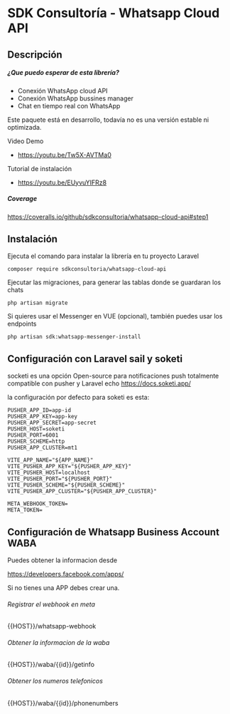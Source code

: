 SDK Consultoría - Whatsapp Cloud API
====

Descripción
------------
##### ¿Que puedo esperar de esta librería?
- Conexión WhatsApp cloud API
- Conexión WhatsApp bussines manager
- Chat en tiempo real con WhatsApp

Este paquete está en desarrollo, todavía no es una versión estable ni optimizada.

Video Demo

 - https://youtu.be/Tw5X-AVTMa0

Tutorial de instalación

 - https://youtu.be/EUyvuYIFRz8

##### Coverage

https://coveralls.io/github/sdkconsultoria/whatsapp-cloud-api#step1

Instalación
------------
Ejecuta el comando para instalar la librería en tu proyecto Laravel

```
composer require sdkconsultoria/whatsapp-cloud-api
```

Ejecutar las migraciones, para generar las tablas donde se guardaran los chats
```
php artisan migrate
```

Si quieres usar el Messenger en VUE (opcional), también puedes usar los endpoints
```
php artisan sdk:whatsapp-messenger-install
```

Configuración con Laravel sail y soketi
------------

socketi es una opción Open-source para notificaciones push totalmente compatible con pusher y Laravel echo https://docs.soketi.app/

la configuración por defecto para soketi es esta:
```
PUSHER_APP_ID=app-id
PUSHER_APP_KEY=app-key
PUSHER_APP_SECRET=app-secret
PUSHER_HOST=soketi
PUSHER_PORT=6001
PUSHER_SCHEME=http
PUSHER_APP_CLUSTER=mt1

VITE_APP_NAME="${APP_NAME}"
VITE_PUSHER_APP_KEY="${PUSHER_APP_KEY}"
VITE_PUSHER_HOST=localhost
VITE_PUSHER_PORT="${PUSHER_PORT}"
VITE_PUSHER_SCHEME="${PUSHER_SCHEME}"
VITE_PUSHER_APP_CLUSTER="${PUSHER_APP_CLUSTER}"

META_WEBHOOK_TOKEN=
META_TOKEN=
```

Configuración de Whatsapp Business Account WABA
------------

Puedes obtener la informacion desde

https://developers.facebook.com/apps/

Si no tienes una APP debes crear una.

###### Registrar el webhook en meta

{{HOST}}/whatsapp-webhook

###### Obtener la informacion de la waba
{{HOST}}/waba/{{id}}/getinfo

###### Obtener los numeros telefonicos
{{HOST}}/waba/{{id}}/phonenumbers
